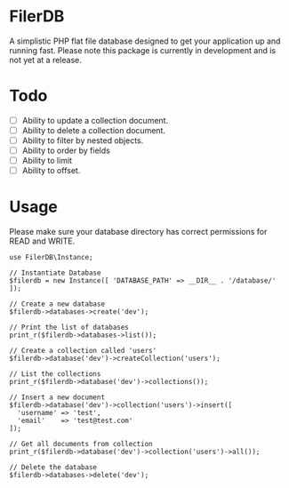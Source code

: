 # FilerDB

A simplistic PHP flat file database designed to get your application up and running fast. Please note this package is currently in development and is not yet at a release.

# Todo

- [ ] Ability to update a collection document.
- [ ] Ability to delete a collection document.
- [ ] Ability to filter by nested objects.
- [ ] Ability to order by fields
- [ ] Ability to limit
- [ ] Ability to offset.

# Usage

Please make sure your database directory has correct permissions for READ and WRITE.

```
use FilerDB\Instance;

// Instantiate Database
$filerdb = new Instance([ 'DATABASE_PATH' => __DIR__ . '/database/' ]);

// Create a new database
$filerdb->databases->create('dev');

// Print the list of databases
print_r($filerdb->databases->list());

// Create a collection called 'users'
$filerdb->database('dev')->createCollection('users');

// List the collections
print_r($filerdb->database('dev')->collections());

// Insert a new document
$filerdb->database('dev')->collection('users')->insert([
  'username' => 'test',
  'email'    => 'test@test.com'
]);

// Get all documents from collection
print_r($filerdb->database('dev')->collection('users')->all());

// Delete the database
$filerdb->databases->delete('dev');
```
